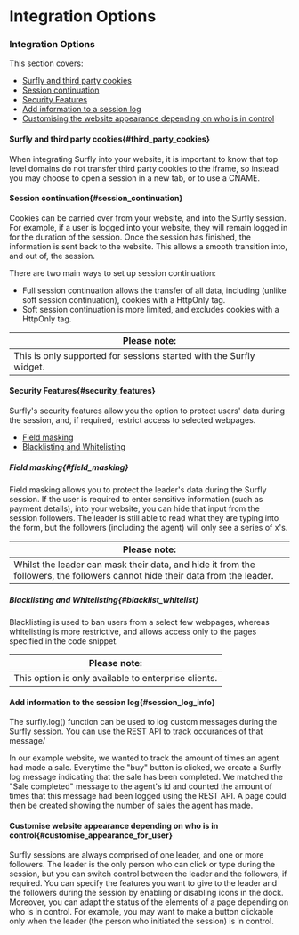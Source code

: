 # Integration Options

<a name="integration_options"></a>
### Integration Options

This section covers:

 - [Surfly and third party cookies](<#third_party_cookies>)
 - [Session continuation](#<session_continuation>)
 - [Security Features](#<security_features>)
 - [Add information to a session log](#<session_log_info>)
 - [Customising the website appearance depending on who is in control](#<customise_appearance_for_user>)

<a name="third_party_cookies"></a>
#### Surfly and third party cookies{#third_party_cookies}

When integrating Surfly into your website, it is important to know that top level domains do not transfer third party cookies to the iframe, so instead you may choose to open a session in a new tab, or to use a CNAME.

<a name="session_continuation"></a>
#### Session continuation{#session_continuation}

Cookies can be carried over from your website, and into the Surfly session. For example, if a user is logged into your website, they will remain logged in for the duration of the session. Once the session has finished, the information is sent back to the website. This allows a smooth transition into, and out of, the session.

There are two main ways to set up session continuation:

 - Full session continuation allows the transfer of all data, including (unlike soft session continuation), cookies with a HttpOnly tag.
 - Soft session continuation is more limited, and excludes cookies with a HttpOnly tag.


| Please note: |
| ------------- | 
| This is only supported for sessions started with the Surfly widget.|  

<a name="security_features"></a>
#### Security Features{#security_features}

Surfly's security features allow you the option to protect users' data during the session, and, if required, restrict access to selected webpages. 

 - [Field masking](#field_masking)
 - [Blacklisting and Whitelisting](#blacklist_whitelist)

<a name="field_masking"></a>
##### Field masking{#field_masking}

Field masking allows you to protect the leader's data during the Surfly session. If the user is required to enter sensitive information (such as payment details), into your website, you can hide that input from the session followers. The leader is still able to read what they are typing into the form, but the followers (including the agent) will only see a series of x's.

| Please note: |
| ------------- | 
| Whilst the leader can mask their data, and hide it from the followers, the followers cannot hide their data from the leader.|  



<a name="blacklist_whitelist"></a>
##### Blacklisting and Whitelisting{#blacklist_whitelist}

Blacklisting is used to ban users from a select few webpages, whereas whitelisting is more restrictive, and allows access only to the pages specified in the code snippet.

| Please note: |
| ------------- | 
| This option is only available to enterprise clients.  | 



<a name="session_log_info"></a>
#### Add information to the session log{#session_log_info}

The surfly.log() function can be used to log custom messages during the Surfly session. You can use the REST API to track occurances of that message/ 

In our example website, we wanted to track the amount of times an agent had made a sale. Everytime the "buy" button is clicked, we create a Surfly log message indicating that the sale has been completed.  We matched the "Sale completed" message to the agent's id and counted the amount of times that this message had been logged using the REST API. A page could then be created showing the number of sales the agent has made.


<a name="customise_appearance_for_user"></a>
#### Customise website appearance depending on who is in control{#customise_appearance_for_user}

Surfly sessions are always comprised of one leader, and one or more followers. The leader is the only person who can click or type during the session, but you can switch control between the leader and the followers, if required. You can specify the features you want to give to the leader and the followers during the session by enabling or disabling icons in the dock. Moreover, you can adapt the status of the elements of a page depending on who is in control. For example, you may want to make a button clickable only when the leader (the person who initiated the session) is in control.


 
